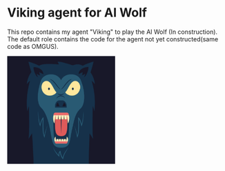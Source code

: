 # Viking agent for AI Wolf
This repo contains my agent "Viking" to play the AI Wolf  (In construction). The default role contains the code for the agent not yet constructed(same code as OMGUS).
<!-- 
![Viking](https://user-images.githubusercontent.com/46248768/122360495-0e6b4880-cf74-11eb-8d45-cdd57dde86b2.gif) -->
<img src="/Viking.gif" width="250" height="250"/>

